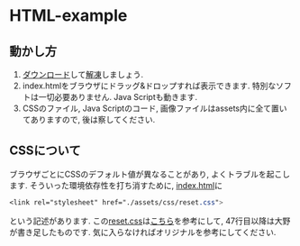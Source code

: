 # HTML-example

## 動かし方

1. [ダウンロード](https://github.com/ohno/HTML-example/archive/refs/heads/main.zip)して[解凍](https://zenn.dev/ohno/articles/b99a783890171c)しましょう. 
2. index.htmlをブラウザにドラッグ&ドロップすれば表示できます. 特別なソフトは一切必要ありません. Java Scriptも動きます.
3. CSSのファイル, Java Scriptのコード, 画像ファイルはassets内に全て置いてありますので, 後は察してください.

## CSSについて

ブラウザごとにCSSのデフォルト値が異なることがあり, よくトラブルを起こします. そういった環境依存性を打ち消すために, [index.html](https://github.com/ohno/HTML-example/blob/main/index.html)に

```css
<link rel="stylesheet" href="./assets/css/reset.css">
```

という記述があります. この[reset.css](https://github.com/ohno/HTML-example/blob/main/assets/css/reset.css)は[こちら](http://meyerweb.com/eric/tools/css/reset/)を参考にして, 47行目以降は大野が書き足したものです. 気に入らなければオリジナルを参考にしてください. 
